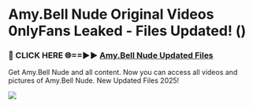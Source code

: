 # Amy.Bell Nude Original Videos 0nlyFans Leaked - Files Updated! ()

<h3>🔴 CLICK HERE 🌐==►► <a href="https://tinyurl.com/2p9ay9w9" rel="nofollow">Amy.Bell Nude Updated Files</a></h3>

Get Amy.Bell Nude and all content. Now you can access all videos and pictures of Amy.Bell Nude. New Updated Files 2025!

[![](https://i.imgur.com/KQgVmj3.gif)](https://tinyurl.com/2p9ay9w9)
